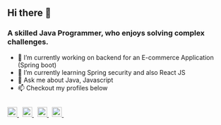 ## Hi there 👋

### A skilled Java Programmer, who enjoys solving complex challenges.


- 🔭 I’m currently working on backend for an E-commerce Application (Spring boot)
- 🌱 I’m currently learning Spring security and also React JS 
- 💬 Ask me about Java, Javascript
- 📫 Checkout my profiles below

##


<a href="https://leetcode.com/pritam17">
  <img alt="Leetcode Profile" width="22px" src="https://cdn.jsdelivr.net/npm/simple-icons@v3/icons/leetcode.svg" />
</a> &nbsp;
<a href="mailto:pritamshejul17@gmail.com">
  <img alt="Mail to" width="22px"  src="https://cdn.jsdelivr.net/npm/simple-icons@v3/icons/gmail.svg" />
</a> &nbsp;
<a href="https://linkedin.com/in/pritam-shejul">
  <img alt="Pritam on LinkedIn" width="22px" src="https://cdn.jsdelivr.net/npm/simple-icons@v3/icons/linkedin.svg" />
</a> &nbsp;
<a href="https://pritamshejul17.github.io">
  <img alt="Pritam Portfolio" width="22px" src="https://cdn.jsdelivr.net/npm/simple-icons@v3/icons/codeforces.svg" />
</a> &nbsp;
<br/>
<br/>
